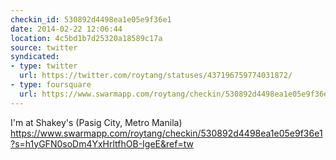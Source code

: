 ```yaml
---
checkin_id: 530892d4498ea1e05e9f36e1
date: 2014-02-22 12:06:44
location: 4c5bd1b7d25320a18589c17a
source: twitter
syndicated:
- type: twitter
  url: https://twitter.com/roytang/statuses/437196759774031872/
- type: foursquare
  url: https://www.swarmapp.com/roytang/checkin/530892d4498ea1e05e9f36e1
---
```


I'm at Shakey's (Pasig City, Metro Manila) https://www.swarmapp.com/roytang/checkin/530892d4498ea1e05e9f36e1?s=h1yGFN0soDm4YxHrltfhOB-IgeE&ref=tw